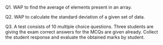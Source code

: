 Q1. WAP to find the average of elements present in an array.

Q2. WAP to calculate the standard deviation of a given set of data.

Q3. A test consists of 10 multiple choice questions. Three students are giving
    the exam correct answers for the MCQs are given already. Collect the student
    response and evaluate the obtained marks by student.
